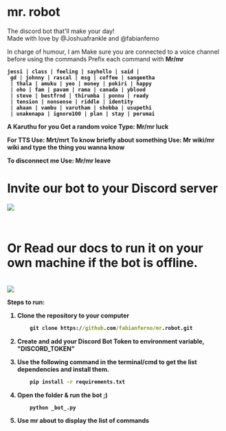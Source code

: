 # mr. robot


The discord bot that'll make your day!<br/>
Made with love by @Joshuafrankle and @fabianferno

In charge of humour, I am
Make sure you are connected to a voice channel before using the commands
Prefix each command with <strong>Mr/mr<strong/>
```
jessi | class | feeling | sayhello | said |
 gd | johnny | rascal | msg | coffee | sangeetha 
 | thala | amuku | yeo | money | pokiri | happy 
 | oho | fam | pavam | rama | canada | yblood 
 | steve | bestfrnd | thirumba | ponnu | ready 
 | tension | nonsense | riddle | identity 
 | ahaan | vambu | varutham | shobba | usupethi 
 | unakenapa | ignore100 | plan | stay | perumai
```    
 


A Karuthu for you
Get a random voice
Type: Mr/mr luck


For TTS
Use: Mrt/mrt
To know briefly about something
Use: Mr wiki/mr wiki and type the thing you wanna know


To disconnect me
Use: Mr/mr leave
<br />

# Invite our bot to your Discord server

<a href="https://discord.com/api/oauth2/authorize?client_id=727059984986406912&permissions=0&scope=bot"> <img src="https://media2.giphy.com/media/egALOqi5NrD708rAvK/giphy.gif?cid=ecf05e47ec39038c292b21903c7788e260b6aefa339e49ea&rid=giphy.gif"/></a> 

<br>

# Or Read our docs to run it on your own machine if the bot is offline.

<br/>
<img src="https://media3.giphy.com/media/6pcaPznuZBtL2/giphy.gif">


Steps to run:
1.  Clone the repository to your computer
    ```cmd
        git clone https://github.com/fabianferno/mr.robot.git 
    ```

2. Create and add your Discord Bot Token to environment variable, "DISCORD_TOKEN"
   
3. Use the following command in the terminal/cmd to get the list dependencies and install them.
    ```cmd
        pip install -r requirements.txt
    ```
4. Open the folder & run the bot ;)
    ```py 
        python _bot_.py
    ```
5. Use <b>mr about</b> to display the list of commands
